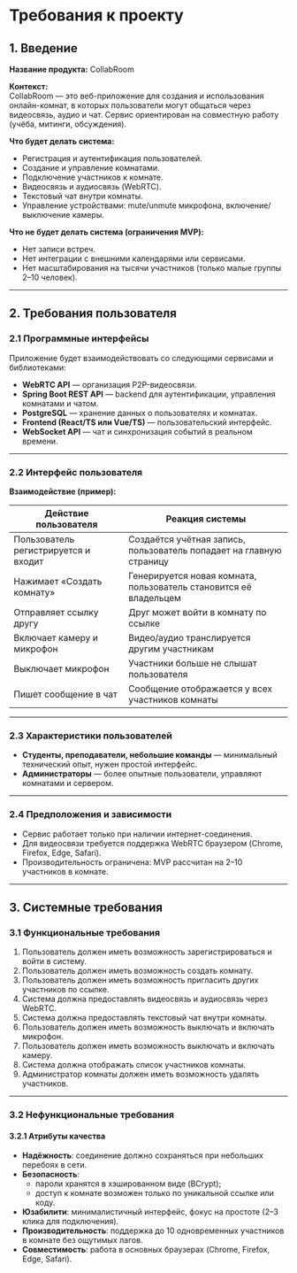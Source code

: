 # Требования к проекту

## 1. Введение

**Название продукта:** CollabRoom

**Контекст:**  
CollabRoom — это веб-приложение для создания и использования онлайн-комнат, в которых пользователи могут общаться через видеосвязь, аудио и чат. Сервис ориентирован на совместную работу (учёба, митинги, обсуждения).

**Что будет делать система:**
- Регистрация и аутентификация пользователей.
- Создание и управление комнатами.
- Подключение участников к комнате.
- Видеосвязь и аудиосвязь (WebRTC).
- Текстовый чат внутри комнаты.
- Управление устройствами: mute/unmute микрофона, включение/выключение камеры.

**Что не будет делать система (ограничения MVP):**
- Нет записи встреч.
- Нет интеграции с внешними календарями или сервисами.
- Нет масштабирования на тысячи участников (только малые группы 2–10 человек).

---

## 2. Требования пользователя

### 2.1 Программные интерфейсы
Приложение будет взаимодействовать со следующими сервисами и библиотеками:
- **WebRTC API** — организация P2P-видеосвязи.
- **Spring Boot REST API** — backend для аутентификации, управления комнатами и чатом.
- **PostgreSQL** — хранение данных о пользователях и комнатах.
- **Frontend (React/TS или Vue/TS)** — пользовательский интерфейс.
- **WebSocket API** — чат и синхронизация событий в реальном времени.

---

### 2.2 Интерфейс пользователя

**Взаимодействие (пример):**

| Действие пользователя        | Реакция системы                                  |
|-------------------------------|--------------------------------------------------|
| Пользователь регистрируется и входит | Создаётся учётная запись, пользователь попадает на главную страницу |
| Нажимает «Создать комнату»    | Генерируется новая комната, пользователь становится её владельцем |
| Отправляет ссылку другу       | Друг может войти в комнату по ссылке             |
| Включает камеру и микрофон    | Видео/аудио транслируется другим участникам      |
| Выключает микрофон            | Участники больше не слышат пользователя          |
| Пишет сообщение в чат         | Сообщение отображается у всех участников комнаты |


---

### 2.3 Характеристики пользователей
- **Студенты, преподаватели, небольшие команды** — минимальный технический опыт, нужен простой интерфейс.
- **Администраторы** — более опытные пользователи, управляют комнатами и сервером.

---

### 2.4 Предположения и зависимости
- Сервис работает только при наличии интернет-соединения.
- Для видеосвязи требуется поддержка WebRTC браузером (Chrome, Firefox, Edge, Safari).
- Производительность ограничена: MVP рассчитан на 2–10 участников в комнате.

---

## 3. Системные требования

### 3.1 Функциональные требования
1. Пользователь должен иметь возможность зарегистрироваться и войти в систему.
2. Пользователь должен иметь возможность создать комнату.
3. Пользователь должен иметь возможность пригласить других участников по ссылке.
4. Система должна предоставлять видеосвязь и аудиосвязь через WebRTC.
5. Система должна предоставлять текстовый чат внутри комнаты.
6. Пользователь должен иметь возможность выключать и включать микрофон.
7. Пользователь должен иметь возможность выключать и включать камеру.
8. Система должна отображать список участников комнаты.
9. Администратор комнаты должен иметь возможность удалять участников.

---

### 3.2 Нефункциональные требования

#### 3.2.1 Атрибуты качества
- **Надёжность**: соединение должно сохраняться при небольших перебоях в сети.
- **Безопасность**:  
  - пароли хранятся в хэшированном виде (BCrypt);  
  - доступ к комнате возможен только по уникальной ссылке или коду.  
- **Юзабилити**: минималистичный интерфейс, фокус на простоте (2–3 клика для подключения).
- **Производительность**: поддержка до 10 одновременных участников в комнате без ощутимых лагов.
- **Совместимость**: работа в основных браузерах (Chrome, Firefox, Edge, Safari).
